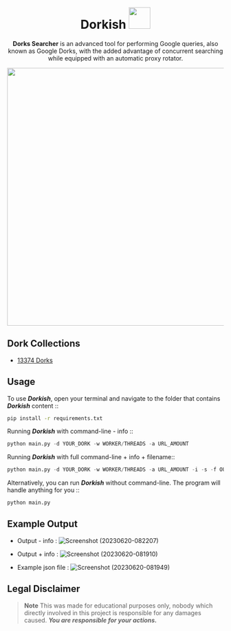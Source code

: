 <div align="center">

# Dorkish <img src="https://korben.info/app/uploads/2019/06/googledork.jpg" width="50px">

**Dorks Searcher** is an advanced tool for performing Google queries, also known as Google Dorks, with the added advantage of concurrent searching while equipped with an automatic proxy rotator.

<img src="https://github.com/x404xx/Dorkish-Searcher/assets/114883816/8b518969-21cf-4caa-b640-f1985482f7e1" width="600" height="auto">

</div>

## **Dork Collections**

- [13374 Dorks](https://raw.githubusercontent.com/x404xx/Dorkish-Searcher/main/dorks_collection.txt)

## **Usage**

To use _**Dorkish**_, open your terminal and navigate to the folder that contains _**Dorkish**_ content ::

```sh
pip install -r requirements.txt
```

Running _**Dorkish**_ with command-line - info ::

```python
python main.py -d YOUR_DORK -w WORKER/THREADS -a URL_AMOUNT
```

Running _**Dorkish**_ with full command-line + info + filename::

```python
python main.py -d YOUR_DORK -w WORKER/THREADS -a URL_AMOUNT -i -s -f OUTPUT_FILENAME(Without Extension)
```

Alternatively, you can run _**Dorkish**_ without command-line. The program will handle anything for you ::

```python
python main.py
```

## **Example Output**

- Output - info :
![Screenshot (20230620-082207)](https://github.com/x404xx/Dorkish-Searcher/assets/114883816/273977bd-31bc-4b9a-8339-fad619404707)

- Output + info :
![Screenshot (20230620-081910)](https://github.com/x404xx/Dorkish-Searcher/assets/114883816/2425ba42-2686-4b22-b91c-aeb1e93e5356)

- Example json file :
![Screenshot (20230620-081949)](https://github.com/x404xx/Dorkish-Searcher/assets/114883816/e07c2dca-a9f6-45e0-a533-d1dcb9de7612)

## **Legal Disclaimer**

> **Note**
> This was made for educational purposes only, nobody which directly involved in this project is responsible for any damages caused. **_You are responsible for your actions._**
